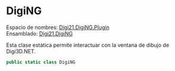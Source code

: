 # DigiNG

Espacio de nombres: [Digi21.DigiNG.Plugin](../../)  
Ensamblado: [Digi21.DigiNG](../../../digi21.diging/)

Esta clase estática permite interactuar con la ventana de dibujo de Digi3D.NET.

```csharp
public static class DigiNG
```



